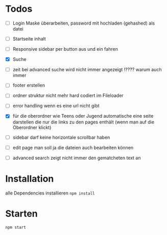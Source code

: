 # Todos

- [ ] Login Maske überarbeiten, password mit hochladen (gehashed) als datei
- [ ] Startseite inhalt
- [ ] Responsive sidebar per button aus und ein fahren
- [x] Suche
- [ ] zeit bei advanced suche wird nicht immer angezeigt !???? warum auch immer
- [ ] footer erstellen
- [ ] ordner struktur nicht mehr hard codiert im Fileloader
- [ ] error handling wenn es eine url nicht gibt
- [x] für die oberordner wie Teens oder Jugend automatische eine seite darstellen die nur die links zu den pages enthält (wenn man auf die Oberordner klickt)
- [ ] sidebar darf keine horizontale scrollbar haben
- [ ] edit page man soll ja die dateien auch bearbeiten können
- [ ] advanced search zeigt nicht immer den gematcheten text an



# Installation
alle Dependencies installieren
``npm install``
# Starten
``npm start``
